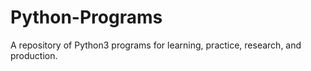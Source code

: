 # Python-Programs
A repository of Python3 programs for learning, practice, research, and production.

